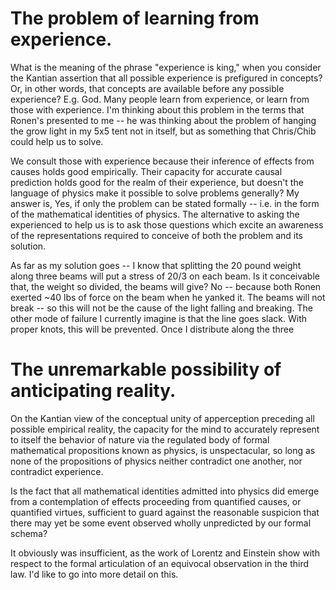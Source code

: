# The problem of learning from experience.

What is the meaning of the phrase "experience is king," when you consider the Kantian assertion that all possible experience is prefigured in concepts? Or, in other words, that concepts are available before any possible experience? E.g. God. Many people learn from experience, or learn from those with experience. I'm thinking about this problem in the terms that Ronen's presented to me -- he was thinking about the problem of hanging the grow light in my 5x5 tent not in itself, but as something that Chris/Chib could help us to solve. 

We consult those with experience because their inference of effects from causes holds good empirically. Their capacity for accurate causal prediction holds good for the realm of their experience, but doesn't the language of physics make it possible to solve problems generally? My answer is, Yes, if only the problem can be stated formally -- i.e. in the form of the mathematical identities of physics. The alternative to asking the experienced to help us is to ask those questions which excite an awareness of the representations required to conceive of both the problem and its solution. 

As far as my solution goes -- I know that splitting the 20 pound weight along three beams will put a stress of 20/3 on each beam. Is it conceivable that, the weight so divided, the beams will give? No -- because both Ronen exerted ~40 lbs of force on the beam when he yanked it. The beams will not break -- so this will not be the cause of the light falling and breaking. The other mode of failure I currently imagine is that the line goes slack. With proper knots, this will be prevented. Once I distribute along the three


# The unremarkable possibility of anticipating reality. 
On the Kantian view of the conceptual unity of apperception preceding all possible empirical reality, the capacity for the mind to accurately represent to itself the behavior of nature via the regulated body of formal mathematical propositions known as physics, is unspectacular, so long as none of the propositions of physics neither contradict one another, nor contradict experience.

Is the fact that all mathematical identities admitted into physics did emerge from a contemplation of effects proceeding from quantified causes, or quantified virtues, sufficient to guard against the reasonable suspicion that there may yet be some event observed wholly unpredicted by our formal schema?

It obviously was insufficient, as the work of Lorentz and Einstein show with respect to the formal articulation of an equivocal observation in the third law. I'd like to go into more detail on this.


